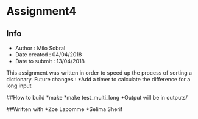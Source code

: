 # Assignment4

## Info
* Author : Milo Sobral
* Date created : 04/04/2018
* Date to submit : 13/04/2018

This assignment was written in order to speed up the process of sorting a dictionary.
Future changes : 
*Add a timer to calculate the difference for a long input

##How to build
*make
*make test_multi_long
*Output will be in outputs/

##Written with
*Zoe Lapomme
*Selima Sherif

